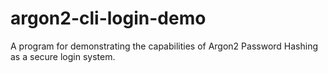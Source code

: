# argon2-cli-login-demo
A program for demonstrating the capabilities of Argon2 Password Hashing as a secure login system.
